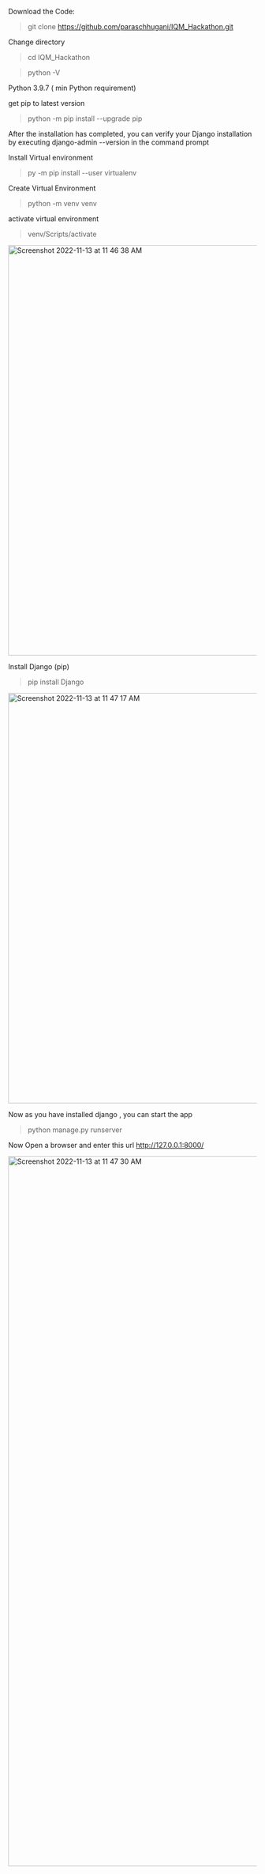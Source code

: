 Download the Code:
> git clone https://github.com/paraschhugani/IQM_Hackathon.git

Change directory
> cd IQM_Hackathon

> python -V

Python 3.9.7 ( min Python requirement)

get pip to latest version
> python -m pip install --upgrade pip

After the installation has completed, you can verify your Django installation by executing django-admin --version in the command prompt

Install Virtual environment
> py -m pip install --user virtualenv


Create Virtual Environment
> python -m venv venv

activate virtual environment
> venv/Scripts/activate


<img width="831" alt="Screenshot 2022-11-13 at 11 46 38 AM" src="https://user-images.githubusercontent.com/51089028/201508623-da8f5480-9fb6-47ea-bed8-25bf0823d1c9.png">


Install Django (pip)
> pip install Django

<img width="831" alt="Screenshot 2022-11-13 at 11 47 17 AM" src="https://user-images.githubusercontent.com/51089028/201508638-f0e393aa-f285-409d-859e-5e04221c8d07.png">


Now as you have installed django , you can start the app
> python manage.py runserver

Now Open a browser and enter this url
http://127.0.0.1:8000/

<img width="1438" alt="Screenshot 2022-11-13 at 11 47 30 AM" src="https://user-images.githubusercontent.com/51089028/201508644-4a6f0ca2-b325-4344-b3f8-63f629f6d8ac.png">

